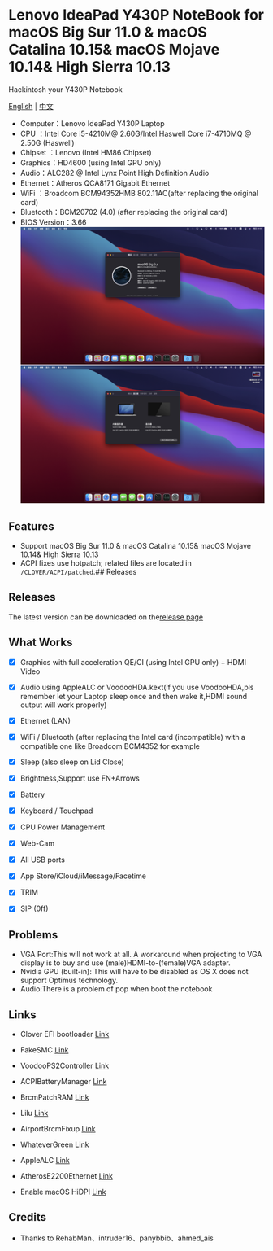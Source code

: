 # Lenovo IdeaPad Y430P NoteBook for macOS Big Sur 11.0 & macOS Catalina 10.15& macOS Mojave 10.14& High Sierra 10.13

Hackintosh your Y430P Notebook

[English](README-EN.md) | [中文](README.md)

* Computer：Lenovo IdeaPad Y430P Laptop     
* CPU ：Intel Core i5-4210M@ 2.60G/Intel Haswell Core i7-4710MQ @ 2.50G (Haswell)
* Chipset ：Lenovo (Intel HM86 Chipset)                                                                           
* Graphics：HD4600 (using Intel GPU only)                                                                     
* Audio：ALC282 @ Intel Lynx Point High Definition Audio 
* Ethernet：Atheros QCA8171 Gigabit Ethernet     
* WiFi ：Broadcom BCM94352HMB 802.11AC(after replacing the original card)    
* Bluetooth：BCM20702 (4.0) (after replacing the original card)                
* BIOS Version：3.66      
![Screen](Screen.JPG)  
![Screen](Screen1.JPG)  
## Features

* Support macOS Big Sur 11.0 & macOS Catalina 10.15& macOS Mojave 10.14& High Sierra 10.13
* ACPI fixes use hotpatch; related files are located in `/CLOVER/ACPI/patched`.## Releases

## Releases
The latest version can be downloaded on the[release page](https://github.com/Z39/Y430p-OS-X-Clover-Hotpatch/releases) 



## What Works
- [x] Graphics with full acceleration QE/CI (using Intel GPU only) + HDMI Video
- [x] Audio using AppleALC or VoodooHDA.kext(if you use VoodooHDA,pls remember let your Laptop sleep once and then wake it,HDMI sound output will work properly)
- [x]  Ethernet (LAN)
- [x]  WiFi / Bluetooth (after replacing the Intel card (incompatible) with a compatible one like Broadcom BCM4352 for example
- [x]  Sleep (also sleep on Lid Close)
- [x]  Brightness,Support use FN+Arrows﻿
- [x]  Battery
- [x]  Keyboard / Touchpad
- [x]  CPU Power Management
- [x]  Web-Cam
- [x]  All USB ports
- [x]  App Store/iCloud/iMessage/Facetime
- [x]  TRIM
- [x]  SIP (0ff)



## Problems
* VGA Port:This will not work at all. A workaround when projecting to VGA display is to buy and use (male)HDMI-to-(fem﻿ale)VGA adapter. 
* Nvidia GPU (built-in): This will have to be disabled as OS X does not support Optimus technology.
* Audio:There is a problem of pop when boot the notebook

## Links

- Clover EFI bootloader [Link](https://github.com/Dids/clover-builder/releases)

- FakeSMC [Link](https://bitbucket.org/RehabMan/os-x-fakesmc-kozlek/downloads/)

- VoodooPS2Controller [Link](https://bitbucket.org/RehabMan/os-x-acpi-battery-driver/)

- ACPIBatteryManager [Link](https://bitbucket.org/RehabMan/os-x-acpi-battery-driver/)

- BrcmPatchRAM [Link](https://bitbucket.org/RehabMan/os-x-brcmpatchram/downloads/)

- Lilu [Link](https://github.com/acidanthera/Lilu)

- AirportBrcmFixup [Link](https://github.com/acidanthera/AirportBrcmFixup)

- WhateverGreen [Link](https://github.com/acidanthera/WhateverGreen)

- AppleALC [Link](https://github.com/acidanthera/AppleALC)

- AtherosE2200Ethernet [Link](https://github.com/Mieze/AtherosE2200Ethernet)

- Enable macOS HiDPI [Link](https://github.com/xzhih/one-key-hidpi)

## Credits

- Thanks to RehabMan、intruder16、panybbib、ahmed_ais

